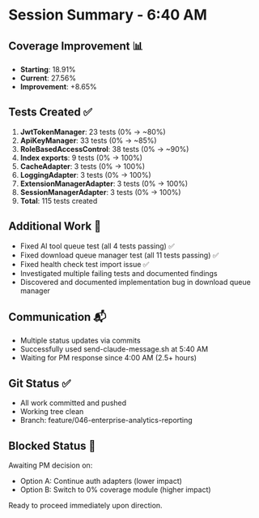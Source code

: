 # Session Summary - 6:40 AM

## Coverage Improvement 📊
- **Starting**: 18.91%
- **Current**: 27.56%
- **Improvement**: +8.65%

## Tests Created ✅
1. **JwtTokenManager**: 23 tests (0% → ~80%)
2. **ApiKeyManager**: 33 tests (0% → ~85%)
3. **RoleBasedAccessControl**: 38 tests (0% → ~90%)
4. **Index exports**: 9 tests (0% → 100%)
5. **CacheAdapter**: 3 tests (0% → 100%)
6. **LoggingAdapter**: 3 tests (0% → 100%)
7. **ExtensionManagerAdapter**: 3 tests (0% → 100%)
8. **SessionManagerAdapter**: 3 tests (0% → 100%)
9. **Total**: 115 tests created

## Additional Work 🚧
- Fixed AI tool queue test (all 4 tests passing) ✅
- Fixed download queue manager test (all 11 tests passing) ✅
- Fixed health check test import issue ✅
- Investigated multiple failing tests and documented findings
- Discovered and documented implementation bug in download queue manager

## Communication 📬
- Multiple status updates via commits
- Successfully used send-claude-message.sh at 5:40 AM
- Waiting for PM response since 4:00 AM (2.5+ hours)

## Git Status ✅
- All work committed and pushed
- Working tree clean
- Branch: feature/046-enterprise-analytics-reporting

## Blocked Status 🚨
Awaiting PM decision on:
- Option A: Continue auth adapters (lower impact)
- Option B: Switch to 0% coverage module (higher impact)

Ready to proceed immediately upon direction.
